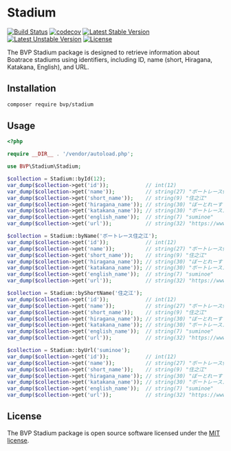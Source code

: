# Stadium

[![Build Status](https://github.com/BoatraceVentureProject/Stadium/workflows/Tests/badge.svg)](https://github.com/BoatraceVentureProject/Stadium/actions?query=workflow%3Atests)
[![codecov](https://codecov.io/gh/BoatraceVentureProject/Stadium/graph/badge.svg?token=5wbIaaGrYu)](https://codecov.io/gh/BoatraceVentureProject/Stadium)
[![Latest Stable Version](https://poser.pugx.org/bvp/stadium/v/stable)](https://packagist.org/packages/bvp/stadium)
[![Latest Unstable Version](https://poser.pugx.org/bvp/stadium/v/unstable)](https://packagist.org/packages/bvp/stadium)
[![License](https://poser.pugx.org/bvp/stadium/license)](https://packagist.org/packages/bvp/stadium)

The BVP Stadium package is designed to retrieve information about Boatrace stadiums using identifiers, including ID, name (short, Hiragana, Katakana, English), and URL.

## Installation
```bash
composer require bvp/stadium
```

## Usage
```php
<?php

require __DIR__ . '/vendor/autoload.php';

use BVP\Stadium\Stadium;

$collection = Stadium::byId(12);
var_dump($collection->get('id'));            // int(12)
var_dump($collection->get('name'));          // string(27) "ボートレース住之江"
var_dump($collection->get('short_name'));    // string(9) "住之江"
var_dump($collection->get('hiragana_name')); // string(30) "ぼーとれーすすみのえ"
var_dump($collection->get('katakana_name')); // string(30) "ボートレーススミノエ"
var_dump($collection->get('english_name'));  // string(7) "suminoe"
var_dump($collection->get('url'));           // string(32) "https://www.boatrace-suminoe.jp/"

$collection = Stadium::byName('ボートレース住之江');
var_dump($collection->get('id'));            // int(12)
var_dump($collection->get('name'));          // string(27) "ボートレース住之江"
var_dump($collection->get('short_name'));    // string(9) "住之江"
var_dump($collection->get('hiragana_name')); // string(30) "ぼーとれーすすみのえ"
var_dump($collection->get('katakana_name')); // string(30) "ボートレーススミノエ"
var_dump($collection->get('english_name'));  // string(7) "suminoe"
var_dump($collection->get('url'));           // string(32) "https://www.boatrace-suminoe.jp/"

$collection = Stadium::byShortName('住之江');
var_dump($collection->get('id'));            // int(12)
var_dump($collection->get('name'));          // string(27) "ボートレース住之江"
var_dump($collection->get('short_name'));    // string(9) "住之江"
var_dump($collection->get('hiragana_name')); // string(30) "ぼーとれーすすみのえ"
var_dump($collection->get('katakana_name')); // string(30) "ボートレーススミノエ"
var_dump($collection->get('english_name'));  // string(7) "suminoe"
var_dump($collection->get('url'));           // string(32) "https://www.boatrace-suminoe.jp/"

$collection = Stadium::byUrl('suminoe');
var_dump($collection->get('id'));            // int(12)
var_dump($collection->get('name'));          // string(27) "ボートレース住之江"
var_dump($collection->get('short_name'));    // string(9) "住之江"
var_dump($collection->get('hiragana_name')); // string(30) "ぼーとれーすすみのえ"
var_dump($collection->get('katakana_name')); // string(30) "ボートレーススミノエ"
var_dump($collection->get('english_name'));  // string(7) "suminoe"
var_dump($collection->get('url'));           // string(32) "https://www.boatrace-suminoe.jp/"
```

## License
The BVP Stadium package is open source software licensed under the [MIT license](LICENSE).
